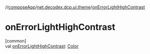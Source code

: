 //[composeApp](../../index.md)/[net.decodex.dcp.ui.theme](index.md)/[onErrorLightHighContrast](on-error-light-high-contrast.md)

# onErrorLightHighContrast

[common]\
val [onErrorLightHighContrast](on-error-light-high-contrast.md): [Color](https://developer.android.com/reference/kotlin/androidx/compose/ui/graphics/Color.html)

